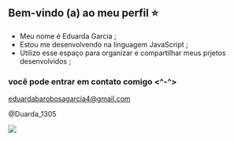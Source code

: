## Bem-vindo (a) ao meu perfil ⭐

- Meu nome é Eduarda Garcia ;
- Estou me desenvolvendo na linguagem JavaScript ;
- Utilizo esse espaço para organizar e compartilhar meus prjetos desenvolvidos ;

### você pode entrar em contato comigo <^-^>

eduardabarobosagarcia4@gmail.com

@Duarda_1305

![](https://media1.tenor.com/m/CiJuhjUFaeIAAAAC/gojo-satoru-jujutsu-kaisen.gif)
